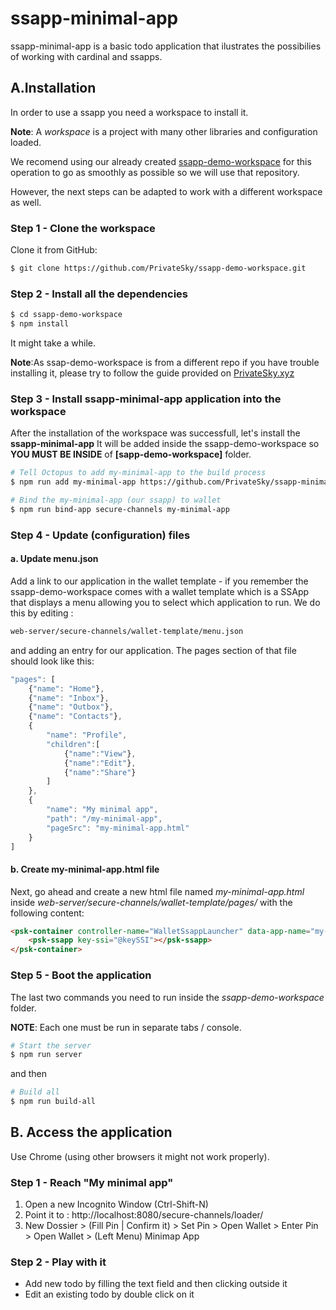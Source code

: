 # ssapp-minimal-app

ssapp-minimal-app is a basic todo application that ilustrates the possibilies of working with cardinal and ssapps.

## A.Installation

In order to use a ssapp you need a workspace to install it.

**Note**: A _workspace_ is a project with many other libraries and configuration loaded.

We recomend using our already created [ssapp-demo-workspace](https://github.com/PrivateSky/ssapp-demo-workspace) for this operation to go as smoothly as possible so we will use that repository.

However, the next steps can be adapted to work with a different workspace as well.


### Step 1 - Clone the workspace

Clone it from GitHub:

```sh
$ git clone https://github.com/PrivateSky/ssapp-demo-workspace.git
```


### Step 2 - Install all the dependencies

```sh
$ cd ssapp-demo-workspace
$ npm install
```

It might take a while.


**Note**:As ssap-demo-workspace is from a different repo if you have trouble installing it, please try to follow the guide provided on [PrivateSky.xyz](https://privatesky.xyz/?Start/installation)


### Step 3 - Install ssapp-minimal-app application into the workspace

After the installation of the workspace was successfull, let's install the **ssapp-minimal-app**
It will be added inside the ssapp-demo-workspace so **YOU MUST BE INSIDE** of **[sapp-demo-workspace]** folder.

```sh
# Tell Octopus to add my-minimal-app to the build process
$ npm run add my-minimal-app https://github.com/PrivateSky/ssapp-minimal-app.git

# Bind the my-minimal-app (our ssapp) to wallet
$ npm run bind-app secure-channels my-minimal-app
```


### Step 4 - Update (configuration) files

#### a. Update menu.json
Add a link to our application in the wallet template - if you remember the ssapp-demo-workspace comes with a wallet template which is a SSApp that displays a menu allowing you to select which application to run. We do this by editing :

```sh
web-server/secure-channels/wallet-template/menu.json 
```

and adding an entry for our application. The pages section of that file should look like this:


```javascript
"pages": [
    {"name": "Home"},
    {"name": "Inbox"},
    {"name": "Outbox"},
    {"name": "Contacts"},
    {
        "name": "Profile",
        "children":[
            {"name":"View"},
            {"name":"Edit"},
            {"name":"Share"}
        ]
    },
    {
        "name": "My minimal app",
        "path": "/my-minimal-app",
        "pageSrc": "my-minimal-app.html"
    }
]
```

#### b. Create  my-minimal-app.html file
Next, go ahead and create a new html file named *my-minimal-app.html* inside *web-server/secure-channels/wallet-template/pages/*
with the following content:

```html
<psk-container controller-name="WalletSsappLauncher" data-app-name="my-minimal-app">
    <psk-ssapp key-ssi="@keySSI"></psk-ssapp>
</psk-container>
```

### Step 5 - Boot the application

The last two commands you need to run inside the *ssapp-demo-workspace* folder.

**NOTE**: Each one must be run in separate tabs / console.

```sh
# Start the server
$ npm run server
```

and then

```sh
# Build all 
$ npm run build-all
```

## B. Access the application

Use Chrome (using other browsers it might not work properly).

### Step 1 - Reach "My minimal app"
1. Open a new Incognito Window (Ctrl-Shift-N)
2. Point it to : http://localhost:8080/secure-channels/loader/
3. New Dossier > (Fill Pin | Confirm it) > Set Pin > Open Wallet > Enter Pin > Open Wallet > (Left Menu) Minimap App

### Step 2 - Play with it 

* Add new todo by filling the text field and then clicking outside it
* Edit an existing todo by double click on it

